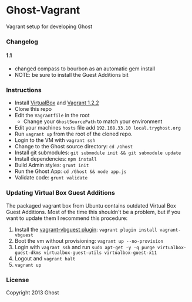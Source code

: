 Ghost-Vagrant
=============

Vagrant setup for developing Ghost

### Changelog

#### 1.1

- changed compass to bourbon as an automatic gem install
- NOTE: be sure to install the Guest Additions bit

### Instructions

- Install [VirtualBox](https://www.virtualbox.org/wiki/Downloads) and [Vagrant 1.2.2](http://downloads.vagrantup.com/tags/v1.2.2)
- Clone this repo
- Edit the `Vagrantfile` in the root
    - Change your `GhostSourcePath` to match your environment
- Edit your machines `hosts` file add `192.168.33.10 local.tryghost.org`
- Run `vagrant up` from the root of the cloned repo.
- Login to the VM with `vagrant ssh`
- Change to the Ghost source directory: `cd /Ghost`
- Install git submodules: `git submodule init && git submodule update`
- Install dependencies: `npm install`
- Build Admin styles: `grunt init`
- Run the Ghost App: `cd /Ghost && node app.js`
- Validate code: `grunt validate`

### Updating Virtual Box Guest Additions

The packaged vagrant box from Ubuntu contains outdated Virtual Box Guest Additions.  Most of the time this shouldn't be a problem, but if you want to update them I recommend this procedure:

1. Install the [vagrant-vbguest plugin](https://github.com/dotless-de/vagrant-vbguest): `vagrant plugin install vagrant-vbguest`
1. Boot the vm without provisioning: `vagrant up --no-provision`
1. Login with `vagrant ssh` and run `sudo apt-get -y -q purge virtualbox-guest-dkms virtualbox-guest-utils virtualbox-guest-x11`
1. Logout and `vagrant halt`
1. `vagrant up`

### License

Copyright 2013 Ghost
